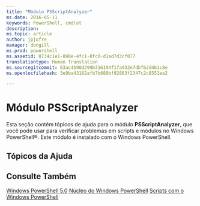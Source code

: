```yaml
---
title: "Módulo PSScriptAnalyzer"
ms.date: 2016-05-11
keywords: PowerShell, cmdlet
description: 
ms.topic: article
author: jpjofre
manager: dongill
ms.prod: powershell
ms.assetid: 8734c1e1-898e-4fc1-8fc0-d1ad7d3cf077
translationtype: Human Translation
ms.sourcegitcommit: 03ac4b90d299b316194f1fa932e7dbf62d4b1c8e
ms.openlocfilehash: 3e9ba43162afb7b689bf92883f2347c2c8551ea2

---
```


# Módulo PSScriptAnalyzer
Esta seção contém tópicos de ajuda para o módulo **PSScriptAnalyzer**, que você pode usar para verificar problemas em scripts e módulos no Windows PowerShell®. Este módulo é instalado com o Windows PowerShell.

## Tópicos da Ajuda

## Consulte Também
[Windows PowerShell 5.0](Windows-PowerShell-5.0.md)
[Núcleo do Windows PowerShell](https://technet.microsoft.com/en-us/library/4b75f1e4-f327-48f3-92ab-bf5435094d41)
[Scripts com o Windows PowerShell](../../getting-started/fundamental/Scripting-with-Windows-PowerShell.md)




<!--HONumber=Aug16_HO3-->


